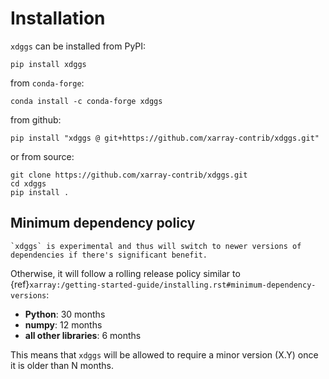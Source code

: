 # Installation

`xdggs` can be installed from PyPI:

```shell
pip install xdggs
```

from `conda-forge`:

```shell
conda install -c conda-forge xdggs
```

from github:

```shell
pip install "xdggs @ git+https://github.com/xarray-contrib/xdggs.git"
```

or from source:

```shell
git clone https://github.com/xarray-contrib/xdggs.git
cd xdggs
pip install .
```

## Minimum dependency policy

```{warning}
`xdggs` is experimental and thus will switch to newer versions of dependencies if there's significant benefit.
```

Otherwise, it will follow a rolling release policy similar to {ref}`xarray:/getting-started-guide/installing.rst#minimum-dependency-versions`:

- **Python**: 30 months
- **numpy**: 12 months
- **all other libraries**: 6 months

This means that `xdggs` will be allowed to require a minor version (X.Y) once it is older than N months.
